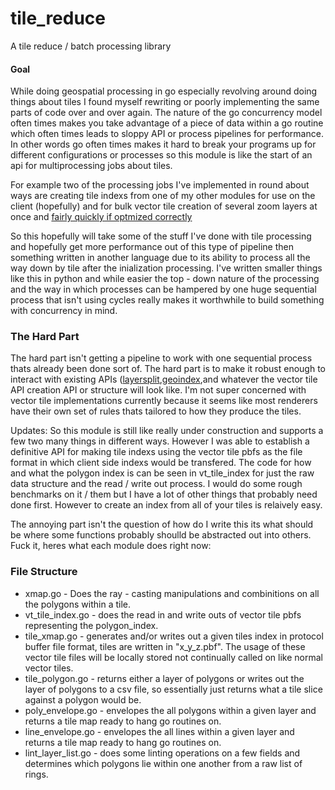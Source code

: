 # tile_reduce
A tile reduce / batch processing library

#### Goal

While doing geospatial processing in go especially revolving around doing things about tiles I found myself rewriting or poorly implementing the same parts of code over and over again. The nature of the go concurrency model often times makes you take advantage of a piece of data within a go routine which often times leads to sloppy API or process pipelines for performance. In other words go often times makes it hard to break your programs up for different configurations or processes so this module is like the start of an api for multiprocessing jobs about tiles. 

For example two of the processing jobs I've implemented in round about ways are creating tile indexs from one of my other modules for use on the client (hopefully) and for bulk vector tile creation of several zoom layers at once and [fairly quickly if optmized correctly](https://github.com/murphy214/vtile)

So this hopefully will take some of the stuff I've done with tile processing and hopefully get more performance out of this type of pipeline then something written in another language due to its ability to process all the way down by tile after the inialization processing. I've written smaller things like this in python and while easier the top - down nature of the processing and the way in which processes can be hampered by one huge sequential process that isn't using cycles really makes it worthwhile to build something with concurrency in mind. 

### The Hard Part 

The hard part isn't getting a pipeline to work with one sequential process thats already been done sort of. The hard part is to make it robust enough to interact with existing APIs ([layersplit](https://github.com/murphy214/layersplit),[geoindex](https://github.com/murphy214/geoindex),and whatever the vector  tile API creation API or structure will look like. I'm not super concerned with vector tile implementations currently because it seems like most renderers have their own set of rules thats tailored to how they produce the tiles.

Updates: So this module is still like really under construction and supports a few two many things in different ways. However I was able to establish a definitive API for making tile indexs using the vector tile pbfs as the file format in which client side indexs would be transfered. The code for how and what the polygon index is can be seen in vt_tile_index for just the raw data structure and the read / write out process. I would do some rough benchmarks on it / them but I have a lot of other things that probably need done first. However to create an index from all of your tiles is relaively easy. 

The annoying part isn't the question of how do I write this its what should be where some functions probably shoulld be abstracted out into others. Fuck it, heres what each module does right now:

### File Structure
* xmap.go - Does the ray - casting manipulations and combinitions on all the polygons within a tile.
* vt_tile_index.go - does the read in and write outs of vector tile pbfs representing the polygon_index.
* tile_xmap.go - generates and/or writes out a given tiles index in protocol buffer file format, tiles are written in "x_y_z.pbf". The usage of these vector tile files will be locally stored not continually called on like normal vector tiles. 
* tile_polygon.go - returns either a layer of polygons or writes out the layer of polygons to a csv file, so essentially just returns what a tile slice against a polygon would be.
* poly_envelope.go - envelopes the all polygons within a given layer and returns a tile map ready to hang go routines on. 
* line_envelope.go - envelopes the all lines within a given layer and returns a tile map ready to hang go routines on. 
* lint_layer_list.go - does some linting operations on a few fields and determines which polygons lie within one another from a raw list of rings. 

